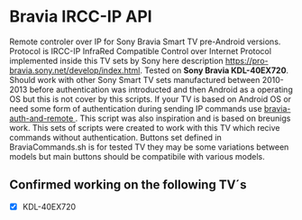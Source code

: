 # Bravia IRCC-IP API



Remote controler over IP for Sony Bravia Smart TV pre-Android versions. Protocol is IRCC-IP InfraRed Compatible Control over Internet Protocol implemented inside this TV sets by Sony here description https://pro-bravia.sony.net/develop/index.html. Tested on <B>Sony Bravia KDL-40EX720</B>. Should work with other Sony Smart TV sets manufactured between 2010-2013 before authentication was introducted and then Android as a operating OS but this is not cover by this scripts. If your TV is based on Android OS or need some form of authentication during sending IP commands use [
bravia-auth-and-remote ](https://github.com/breunigs/bravia-auth-and-remote). This script was also inspiration and is based on breunigs work.
 This sets of scripts were created to work with this TV which recive commands without authentication. Buttons set defined in BraviaCommands.sh is for tested TV they may be some variations between models but main buttons should be compatibile with various models.

## Confirmed working on the following TV´s
- [x] KDL-40EX720


